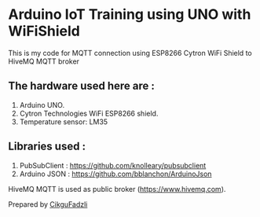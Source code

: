 # Arduino IoT Training using UNO with WiFiShield

This is my code for MQTT connection using ESP8266 Cytron WiFi Shield to HiveMQ MQTT broker

## The hardware used here are :

1. Arduino UNO.
2. Cytron Technologies WiFi ESP8266 shield.
3. Temperature sensor: LM35

## Libraries used :

1. PubSubClient : https://github.com/knolleary/pubsubclient
2. Arduino JSON : https://github.com/bblanchon/ArduinoJson

HiveMQ MQTT is used as public broker (https://www.hivemq.com).

Prepared by <a href='www.efadzli.com'>CikguFadzli</a>
